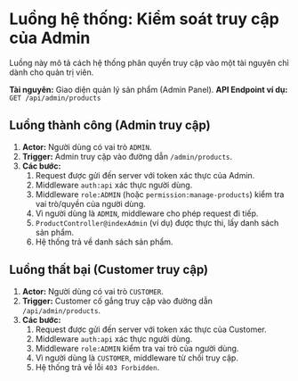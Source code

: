 # Luồng hệ thống: Kiểm soát truy cập của Admin

Luồng này mô tả cách hệ thống phân quyền truy cập vào một tài nguyên chỉ dành cho quản trị viên.

**Tài nguyên:** Giao diện quản lý sản phẩm (Admin Panel).
**API Endpoint ví dụ:** `GET /api/admin/products`

## Luồng thành công (Admin truy cập)

1.  **Actor:** Người dùng có vai trò `ADMIN`.
2.  **Trigger:** Admin truy cập vào đường dẫn `/admin/products`.
3.  **Các bước:**
    1.  Request được gửi đến server với token xác thực của Admin.
    2.  Middleware `auth:api` xác thực người dùng.
    3.  Middleware `role:ADMIN` (hoặc `permission:manage-products`) kiểm tra vai trò/quyền của người dùng.
    4.  Vì người dùng là `ADMIN`, middleware cho phép request đi tiếp.
    5.  `ProductController@indexAdmin` (ví dụ) được thực thi, lấy danh sách sản phẩm.
    6.  Hệ thống trả về danh sách sản phẩm.

## Luồng thất bại (Customer truy cập)

1.  **Actor:** Người dùng có vai trò `CUSTOMER`.
2.  **Trigger:** Customer cố gắng truy cập vào đường dẫn `/api/admin/products`.
3.  **Các bước:**
    1.  Request được gửi đến server với token xác thực của Customer.
    2.  Middleware `auth:api` xác thực người dùng.
    3.  Middleware `role:ADMIN` kiểm tra vai trò của người dùng.
    4.  Vì người dùng là `CUSTOMER`, middleware từ chối truy cập.
    5.  Hệ thống trả về lỗi `403 Forbidden`.
